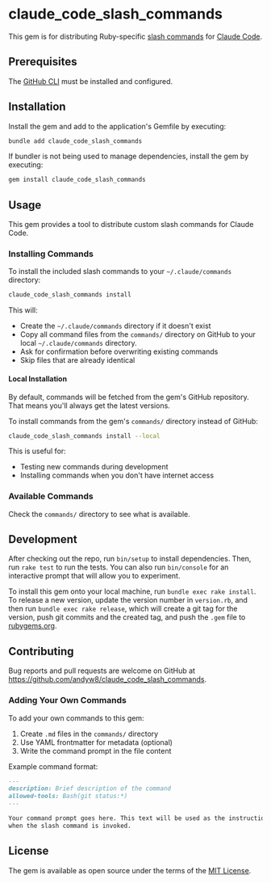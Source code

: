 # claude_code_slash_commands

This gem is for distributing Ruby-specific [slash commands](https://docs.anthropic.com/en/docs/claude-code/slash-commands) for [Claude Code](https://www.anthropic.com/claude-code).

## Prerequisites

The [GitHub CLI](https://cli.github.com) must be installed and configured.

## Installation

Install the gem and add to the application's Gemfile by executing:

```bash
bundle add claude_code_slash_commands
```

If bundler is not being used to manage dependencies, install the gem by executing:

```bash
gem install claude_code_slash_commands
```

## Usage

This gem provides a tool to distribute custom slash commands for Claude Code.

### Installing Commands

To install the included slash commands to your `~/.claude/commands` directory:

```bash
claude_code_slash_commands install
```

This will:
- Create the `~/.claude/commands` directory if it doesn't exist
- Copy all command files from the `commands/` directory on GitHub to your local `~/.claude/commands` directory.
- Ask for confirmation before overwriting existing commands
- Skip files that are already identical

#### Local Installation

By default, commands will be fetched from the gem's GitHub repository. That means you'll always get the latest versions.

To install commands from the gem's `commands/` directory instead of GitHub:

```bash
claude_code_slash_commands install --local
```

This is useful for:
- Testing new commands during development
- Installing commands when you don't have internet access

### Available Commands

Check the `commands/` directory to see what is available.

## Development

After checking out the repo, run `bin/setup` to install dependencies. Then, run `rake test` to run the tests. You can also run `bin/console` for an interactive prompt that will allow you to experiment.

To install this gem onto your local machine, run `bundle exec rake install`. To release a new version, update the version number in `version.rb`, and then run `bundle exec rake release`, which will create a git tag for the version, push git commits and the created tag, and push the `.gem` file to [rubygems.org](https://rubygems.org).

## Contributing

Bug reports and pull requests are welcome on GitHub at https://github.com/andyw8/claude_code_slash_commands.

### Adding Your Own Commands

To add your own commands to this gem:

1. Create `.md` files in the `commands/` directory
2. Use YAML frontmatter for metadata (optional)
3. Write the command prompt in the file content

Example command format:
```markdown
---
description: Brief description of the command
allowed-tools: Bash(git status:*)
---

Your command prompt goes here. This text will be used as the instruction
when the slash command is invoked.
```

## License

The gem is available as open source under the terms of the [MIT License](https://opensource.org/licenses/MIT).
